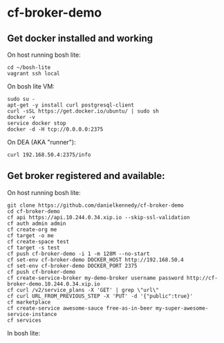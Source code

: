 cf-broker-demo
==============
## Get docker installed and working
On host running bosh lite:
```
cd ~/bosh-lite
vagrant ssh local
```

On bosh lite VM:
```
sudo su -
apt-get -y install curl postgresql-client
curl -sSL https://get.docker.io/ubuntu/ | sudo sh
docker -v
service docker stop
docker -d -H tcp://0.0.0.0:2375
```

On DEA (AKA "runner"):
```
curl 192.168.50.4:2375/info
```

## Get broker registered and available:
On host running bosh lite:
```
git clone https://github.com/danielkennedy/cf-broker-demo
cd cf-broker-demo
cf api https://api.10.244.0.34.xip.io --skip-ssl-validation
cf auth admin admin
cf create-org me
cf target -o me
cf create-space test
cf target -s test
cf push cf-broker-demo -i 1 -m 128M --no-start
cf set-env cf-broker-demo DOCKER_HOST http://192.168.50.4
cf set-env cf-broker-demo DOCKER_PORT 2375
cf push cf-broker-demo
cf create-service-broker my-demo-broker username password http://cf-broker-demo.10.244.0.34.xip.io
cf curl /v2/service_plans -X 'GET' | grep \"url\"
cf curl URL_FROM_PREVIOUS_STEP -X 'PUT' -d '{"public":true}'
cf marketplace
cf create-service awesome-sauce free-as-in-beer my-super-awesome-service-instance
cf services
```

In bosh lite:
```
```
